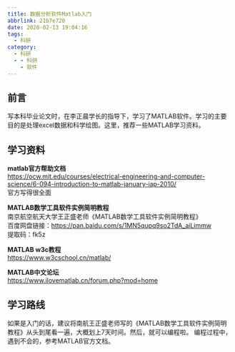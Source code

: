```yaml
---
title: 数据分析软件Matlab入门
abbrlink: 21b7e720
date: 2020-02-13 19:04:16
tags:
  - 科研
category:
  - 科研
  - - 科研
    - 软件
---
```


## 前言
写本科毕业论文时，在李正晨学长的指导下，学习了MATLAB软件。学习的主要目的是处理excel数据和科学绘图。这里，推荐一些MATLAB学习资料。  

## 学习资料
**matlab官方帮助文档**  
https://ocw.mit.edu/courses/electrical-engineering-and-computer-science/6-094-introduction-to-matlab-january-iap-2010/  
官方写得很全面

**MATLAB数学工具软件实例简明教程**  
南京航空航天大学王正盛老师《MATLAB数学工具软件实例简明教程》  
百度网盘链接：https://pan.baidu.com/s/1MN5qupq9so2TdA_aiLimmw   
提取码：fk5z

**MATLAB w3c教程**  
https://www.w3cschool.cn/matlab/

**MATLAB中文论坛**  
https://www.ilovematlab.cn/forum.php?mod=home



## 学习路线
如果是入门的话，建议将南航王正盛老师写的《MATLAB数学工具软件实例简明教程》从头到尾看一遍，大概划上7天时间。然后，就可以编程啦。
编程过程中，遇到不会的，参考MATLAB官方文档。





